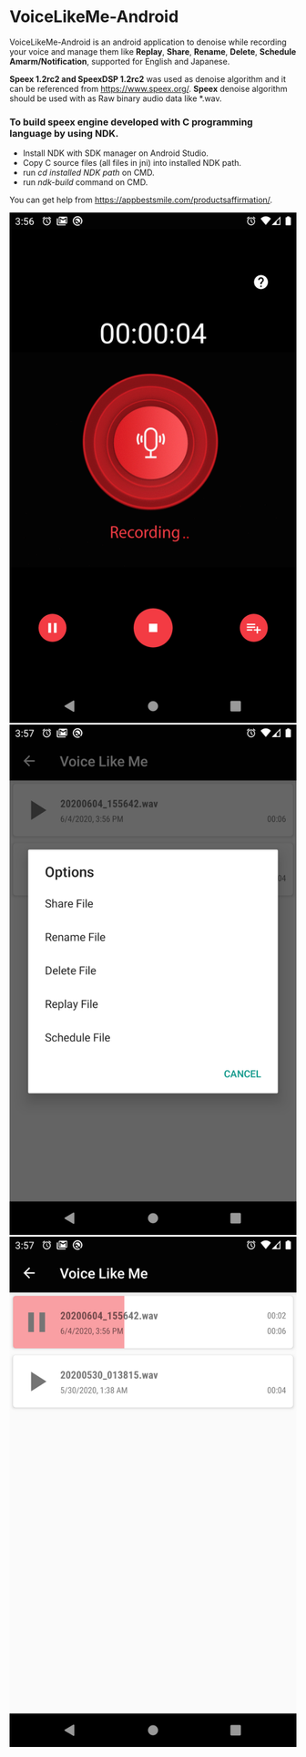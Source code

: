 # VoiceLikeMe-Android

VoiceLikeMe-Android is an android application to denoise while recording your voice and manage them like **Replay**, **Share**, **Rename**,  **Delete**, **Schedule Amarm/Notification**, supported for English and Japanese.

**Speex 1.2rc2 and SpeexDSP 1.2rc2** was used as denoise algorithm and it can be referenced from https://www.speex.org/.
**Speex** denoise algorithm should be used with as Raw binary audio data like *.wav.

### To build speex engine developed with C programming language by using NDK.
- Install NDK with SDK manager on Android Studio.
- Copy C source files (all files in jni) into installed NDK path.
- run *cd installed NDK path* on CMD.
- run *ndk-build* command on CMD.

You can get help from https://appbestsmile.com/productsaffirmation/.

![MainActivity](/Screenshoots/1_voicelikeme.png)
![PlayListActivity](/Screenshoots/2_voicelikeme.png)
![LongTouch Event](/Screenshoots/3_voicelikeme.png)